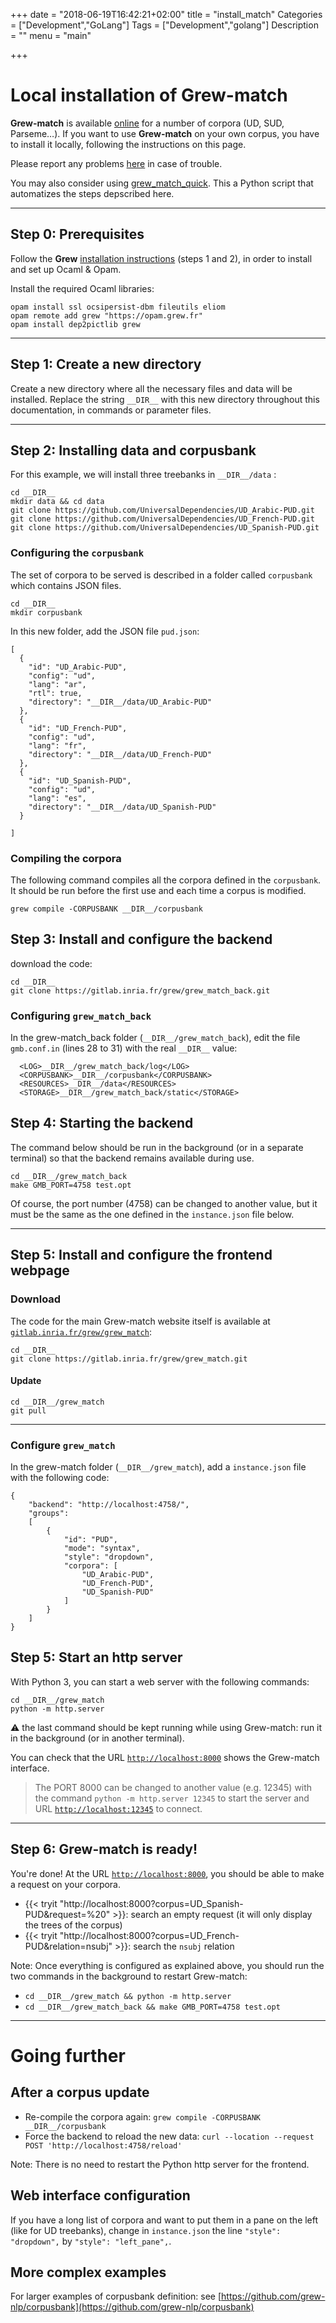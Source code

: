 +++
date = "2018-06-19T16:42:21+02:00"
title = "install_match"
Categories = ["Development","GoLang"]
Tags = ["Development","golang"]
Description = ""
menu = "main"

+++

# Local installation of Grew-match

**Grew-match** is available [online](https://match.grew.fr) for a number of corpora (UD, SUD, Parseme…).
If you want to use **Grew-match** on your own corpus, you have to install it locally, following the instructions on this page.

Please report any problems [here](https://github.com/grew-nlp/grew/issues) in case of trouble.

You may also consider using [grew_match_quick](https://github.com/grew-nlp/grew_match_quick).
This a Python script that automatizes the steps depscribed here.

---

## Step 0: Prerequisites
Follow the **Grew** [installation instructions](../../usage/install/) (steps 1 and 2), in order to install and set up Ocaml & Opam.

Install the required Ocaml libraries:

```
opam install ssl ocsipersist-dbm fileutils eliom
opam remote add grew "https://opam.grew.fr"
opam install dep2pictlib grew
```

---
## Step 1: Create a new directory
Create a new directory where all the necessary files and data will be installed.
Replace the string `__DIR__` with this new directory throughout this documentation, in commands or parameter files.

---

## Step 2: Installing data and corpusbank

For this example, we will install three treebanks in `__DIR__/data` :

```
cd __DIR__
mkdir data && cd data
git clone https://github.com/UniversalDependencies/UD_Arabic-PUD.git
git clone https://github.com/UniversalDependencies/UD_French-PUD.git
git clone https://github.com/UniversalDependencies/UD_Spanish-PUD.git
```

### Configuring the `corpusbank`

The set of corpora to be served is described in a folder called `corpusbank` which contains JSON files.

```
cd __DIR__
mkdir corpusbank
```

In this new folder, add the JSON file `pud.json`:

```json_alt
[
  {
    "id": "UD_Arabic-PUD",
    "config": "ud",
    "lang": "ar",
    "rtl": true,
    "directory": "__DIR__/data/UD_Arabic-PUD"
  },
  {
    "id": "UD_French-PUD",
    "config": "ud",
    "lang": "fr",
    "directory": "__DIR__/data/UD_French-PUD"
  },
  {
    "id": "UD_Spanish-PUD",
    "config": "ud",
    "lang": "es",
    "directory": "__DIR__/data/UD_Spanish-PUD"
  }

]
```

### Compiling the corpora
The following command compiles all the corpora defined in the `corpusbank`. 
It should be run before the first use and each time a corpus is modified.

```
grew compile -CORPUSBANK __DIR__/corpusbank
```


## Step 3: Install and configure the backend


download the code:
```
cd __DIR__
git clone https://gitlab.inria.fr/grew/grew_match_back.git
```

### Configuring `grew_match_back`
In the grew-match_back folder (`__DIR__/grew_match_back`), edit the file `gmb.conf.in` (lines 28 to 31) with the real `__DIR__` value:

```
  <LOG>__DIR__/grew_match_back/log</LOG>
  <CORPUSBANK>__DIR__/corpusbank</CORPUSBANK>
  <RESOURCES>__DIR__/data</RESOURCES>
  <STORAGE>__DIR__/grew_match_back/static</STORAGE>
```

## Step 4: Starting the backend
The command below should be run in the background (or in a separate terminal) so that the backend remains available during use.

```
cd __DIR__/grew_match_back
make GMB_PORT=4758 test.opt
```

Of course, the port number (4758) can be changed to another value, but it must be the same as the one defined in the `instance.json` file below.

---


## Step 5: Install and configure the frontend webpage

### Download
The code for the main Grew-match website itself is available at [`gitlab.inria.fr/grew/grew_match`](https://gitlab.inria.fr/grew/grew_match):

```
cd __DIR__
git clone https://gitlab.inria.fr/grew/grew_match.git
```

#### Update

```
cd __DIR__/grew_match
git pull
```

--- 


### Configure `grew_match`
In the grew-match folder (`__DIR__/grew_match`), add a `instance.json` file with the following code:
```json_alt
{
	"backend": "http://localhost:4758/",
	"groups": 
	[
		{
			"id": "PUD",
			"mode": "syntax",
			"style": "dropdown",
			"corpora": [
				"UD_Arabic-PUD",
				"UD_French-PUD",
				"UD_Spanish-PUD"
			]
		}
	]
}
```


## Step 5: Start an http server

With Python 3, you can start a web server with the following commands:

```
cd __DIR__/grew_match
python -m http.server
```

:warning: the last command should be kept running while using Grew-match: run it in the background (or in another terminal).

You can check that the URL [`http://localhost:8000`](http://localhost:8000) shows the Grew-match interface.

> The PORT 8000 can be changed to another value (e.g. 12345) with the command `python -m http.server 12345` to start the server and URL [`http://localhost:12345`](http://localhost:12345) to connect.

---



## Step 6: Grew-match is ready!

You're done! At the URL [`http://localhost:8000`](http://localhost:8000), you should be able to make a request on your corpora. 
 * {{< tryit "http://localhost:8000?corpus=UD_Spanish-PUD&request=%20" >}}: search an empty request (it will only display the trees of the corpus)
 * {{< tryit "http://localhost:8000?corpus=UD_French-PUD&relation=nsubj" >}}: search the `nsubj` relation


Note: Once everything is configured as explained above, you should run the two commands in the background to restart Grew-match:
 - `cd __DIR__/grew_match && python -m http.server`
 - `cd __DIR__/grew_match_back && make GMB_PORT=4758 test.opt`

---

# Going further

## After a corpus update
 - Re-compile the corpora again: `grew compile -CORPUSBANK __DIR__/corpusbank`
 - Force the backend to reload the new data: `curl --location --request POST 'http://localhost:4758/reload'`

Note: There is no need to restart the Python http server for the frontend.


## Web interface configuration
If you have a long list of corpora and want to put them in a pane on the left (like for UD treebanks),
change in `instance.json` the line `"style": "dropdown",` by `"style": "left_pane",`.


## More complex examples

For larger examples of corpusbank definition: see [https://github.com/grew-nlp/corpusbank](https://github.com/grew-nlp/corpusbank)

